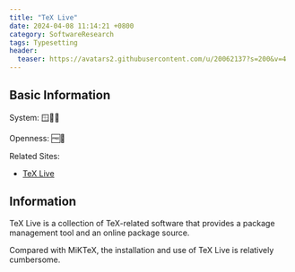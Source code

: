 ```yaml
---
title: "TeX Live"
date: 2024-04-08 11:14:21 +0800
category: SoftwareResearch
tags: Typesetting
header:
  teaser: https://avatars2.githubusercontent.com/u/20062137?s=200&v=4
---
```


## Basic Information

System: 🪟🍎🐧

Openness: 🆓📕

Related Sites:

* [TeX Live](https://www.tug.org/texlive/)

## Information

TeX Live is a collection of TeX-related software that provides a package management tool and an online package source.

Compared with MiKTeX, the installation and use of TeX Live is relatively cumbersome.
